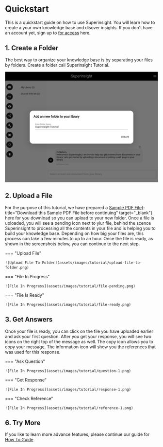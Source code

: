 # Quickstart

This is a quickstart guide on how to use Superinsight.
You will learn how to create a your own knowledge base and disover insights.
If you don't have an account yet, sign up to [for access](https://app.superinsight.me) here.

## 1. Create a Folder

The best way to organize your knowledge base is by separating your files by folders. Create a folder call Superinsight Tutorial.

![Create Folder](assets/images/tutorial/create-folder.png)

## 2. Upload a File

For the purpose of this tutorial, we have prepared a [Sample PDF File](assets/files/tutorial/tutorial.pdf){: title="Download this Sample PDF File before continuing" target="\_blank"} here for you download so you can upload to your new folder. Once a file is uploaded, you will see a pending icon next to yiur file, behind the scence Superinsight to processing all the contents in your file and is helping you to build your knowledge base. Depending on how big your files are, this process can take a few minutes to up to an hour.
Once the file is ready, as shown in the screenshots below, you can continue to the next step.

=== "Upload File"

    ![Upload File To Folder](assets/images/tutorial/upload-file-to-folder.png)

=== "File In Progress"

    ![File In Progress](assets/images/tutorial/file-pending.png)

=== "File Is Ready"

    ![File In Progress](assets/images/tutorial/file-ready.png)

## 3. Get Answers

Once your file is ready, you can click on the file you have uploaded earlier and ask your first question.
After you get your response, you will see two icons on the right top of the message as well. The copy icon allows you to copy your message.
The information icon will show you the references that was used for this response.

=== "Ask Question"

    ![File In Progress](assets/images/tutorial/question-1.png)

=== "Get Response"

    ![File In Progress](assets/images/tutorial/response-1.png)

=== "Check Reference"

    ![File In Progress](assets/images/tutorial/reference-1.png)

## 6. Try More

If you like to learn more advance features, please continue our guide for [How To Guide](guide/index.md)
